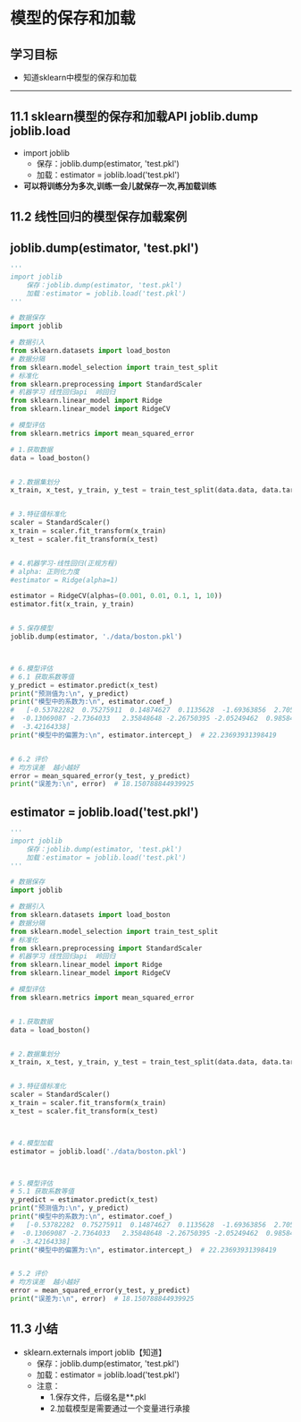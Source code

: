 # 模型的保存和加载

## 学习目标

- 知道sklearn中模型的保存和加载

------

## 11.1 sklearn模型的保存和加载API	joblib.dump	joblib.load

- import joblib
  - 保存：joblib.dump(estimator, 'test.pkl')
  - 加载：estimator = joblib.load('test.pkl')
- **可以将训练分为多次,训练一会儿就保存一次,再加载训练**

## 11.2 线性回归的模型保存加载案例

## joblib.dump(estimator, 'test.pkl')

```python
'''
import joblib
    保存：joblib.dump(estimator, 'test.pkl')
    加载：estimator = joblib.load('test.pkl')
'''

# 数据保存
import joblib

# 数据引入
from sklearn.datasets import load_boston
# 数据分隔
from sklearn.model_selection import train_test_split
# 标准化
from sklearn.preprocessing import StandardScaler
# 机器学习 线性回归api  岭回归
from sklearn.linear_model import Ridge
from sklearn.linear_model import RidgeCV

# 模型评估
from sklearn.metrics import mean_squared_error

# 1.获取数据
data = load_boston()


# 2.数据集划分
x_train, x_test, y_train, y_test = train_test_split(data.data, data.target, test_size=0.2, random_state=25)


# 3.特征值标准化
scaler = StandardScaler()
x_train = scaler.fit_transform(x_train)
x_test = scaler.fit_transform(x_test)


# 4.机器学习-线性回归(正规方程)
# alpha: 正则化力度
#estimator = Ridge(alpha=1)

estimator = RidgeCV(alphas=(0.001, 0.01, 0.1, 1, 10))
estimator.fit(x_train, y_train)


# 5.保存模型
joblib.dump(estimator, './data/boston.pkl')



# 6.模型评估
# 6.1 获取系数等值
y_predict = estimator.predict(x_test)
print("预测值为:\n", y_predict)
print("模型中的系数为:\n", estimator.coef_)
#   [-0.53782282  0.75275911  0.14874627  0.1135628  -1.69363856  2.70595671
#  -0.13069087 -2.7364033   2.35848648 -2.26750395 -2.05249462  0.98584826
#  -3.42164338]
print("模型中的偏置为:\n", estimator.intercept_)  # 22.23693931398419


# 6.2 评价
# 均方误差  越小越好
error = mean_squared_error(y_test, y_predict)
print("误差为:\n", error)  # 18.150788844939925

```

## estimator = joblib.load('test.pkl')

```python
'''
import joblib
    保存：joblib.dump(estimator, 'test.pkl')
    加载：estimator = joblib.load('test.pkl')
'''

# 数据保存
import joblib

# 数据引入
from sklearn.datasets import load_boston
# 数据分隔
from sklearn.model_selection import train_test_split
# 标准化
from sklearn.preprocessing import StandardScaler
# 机器学习 线性回归api  岭回归
from sklearn.linear_model import Ridge
from sklearn.linear_model import RidgeCV

# 模型评估
from sklearn.metrics import mean_squared_error


# 1.获取数据
data = load_boston()


# 2.数据集划分
x_train, x_test, y_train, y_test = train_test_split(data.data, data.target, test_size=0.2, random_state=25)


# 3.特征值标准化
scaler = StandardScaler()
x_train = scaler.fit_transform(x_train)
x_test = scaler.fit_transform(x_test)



# 4.模型加载
estimator = joblib.load('./data/boston.pkl')



# 5.模型评估
# 5.1 获取系数等值
y_predict = estimator.predict(x_test)
print("预测值为:\n", y_predict)
print("模型中的系数为:\n", estimator.coef_)
#   [-0.53782282  0.75275911  0.14874627  0.1135628  -1.69363856  2.70595671
#  -0.13069087 -2.7364033   2.35848648 -2.26750395 -2.05249462  0.98584826
#  -3.42164338]
print("模型中的偏置为:\n", estimator.intercept_)  # 22.23693931398419


# 5.2 评价
# 均方误差  越小越好
error = mean_squared_error(y_test, y_predict)
print("误差为:\n", error)  # 18.150788844939925
```



## 11.3 小结

- sklearn.externals import joblib【知道】
  - 保存：joblib.dump(estimator, 'test.pkl')
  - 加载：estimator = joblib.load('test.pkl')
  - 注意：
    - 1.保存文件，后缀名是**.pkl
    - 2.加载模型是需要通过一个变量进行承接